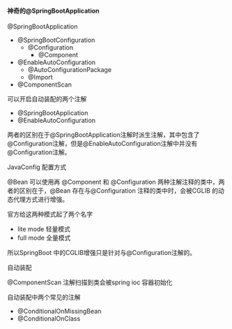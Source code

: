 #### 神奇的@SpringBootApplication

@SpringBootApplication

- @SpringBootConfiguration
  - @Configuration
    - @Component
- @EnableAutoConfiguration
  - @AutoConfigurationPackage
  - @Import
- @ComponentScan

可以开启自动装配的两个注解

- @SpringBootApplication
- @EnableAutoConfiguration

两者的区别在于@SpringBootApplication注解时派生注解，其中包含了@Configuration注解，但是@EnableAutoConfiguration注解中并没有@Configuration注解。

JavaConfig 配置方式

@Bean 可以使用再 @Component 和 @Configuration 两种注解注释的类中，两者的区别在于，@Bean 存在与@Configuration 注释的类中时，会被CGLIB 的动态代理方式进行增强。

官方给这两种模式起了两个名字

- lite mode 轻量模式
- full mode 全量模式

所以SpringBoot 中的CGLIB增强只是针对与@Configuration注解的。

自动装配

@ComponentScan 注解扫描到类会被spring ioc 容器初始化







自动装配中两个常见的注解

- @ConditionalOnMissingBean
- @ConditionalOnClass

